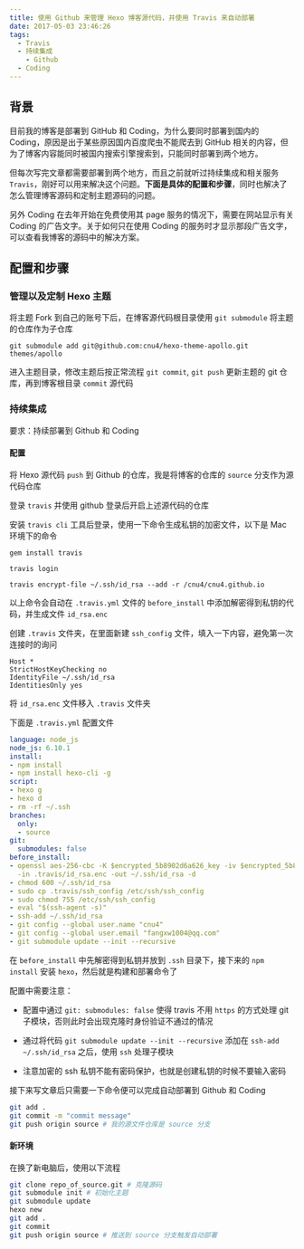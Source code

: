 ```yaml
---
title: 使用 Github 来管理 Hexo 博客源代码，并使用 Travis 来自动部署
date: 2017-05-03 23:46:26
tags:
  - Travis
  - 持续集成
	- Github
  - Coding
---
```


## 背景

目前我的博客是部署到 GitHub 和 Coding，为什么要同时部署到国内的 Coding，原因是出于某些原因国内百度爬虫不能爬去到 GitHub 相关的内容，但为了博客内容能同时被国内搜索引擎搜索到，只能同时部署到两个地方。

但每次写完文章都需要部署到两个地方，而且之前就听过持续集成和相关服务 `Travis`，刚好可以用来解决这个问题。**下面是具体的配置和步骤**，同时也解决了怎么管理博客源码和定制主题源码的问题。

<!-- more -->

另外 Coding 在去年开始在免费使用其 page 服务的情况下，需要在网站显示有关 Coding 的广告文字。关于如何只在使用 Coding 的服务时才显示那段广告文字，可以查看我博客的源码中的解决方案。 

## 配置和步骤

### 管理以及定制 Hexo 主题

将主题 Fork 到自己的账号下后，在博客源代码根目录使用 `git submodule` 将主题的仓库作为子仓库

`git submodule add git@github.com:cnu4/hexo-theme-apollo.git themes/apollo`

进入主题目录，修改主题后按正常流程 `git commit`, `git push` 更新主题的 git 仓库，再到博客根目录 `commit` 源代码

### 持续集成

要求：持续部署到 Github 和 Coding

#### 配置

将 Hexo 源代码 `push` 到 Github 的仓库，我是将博客的仓库的 `source` 分支作为源代码仓库

登录 `travis` 并使用 github 登录后开启上述源代码的仓库

安装 `travis cli` 工具后登录，使用一下命令生成私钥的加密文件，以下是 Mac 环境下的命令

`gem install travis`

`travis login`

`travis encrypt-file ~/.ssh/id_rsa --add -r /cnu4/cnu4.github.io`

以上命令会自动在 `.travis.yml` 文件的 `before_install` 中添加解密得到私钥的代码，并生成文件 `id_rsa.enc`

创建 `.travis` 文件夹，在里面新建 `ssh_config` 文件，填入一下内容，避免第一次连接时的询问

```
Host *
StrictHostKeyChecking no
IdentityFile ~/.ssh/id_rsa
IdentitiesOnly yes
```
将 `id_rsa.enc` 文件移入 `.travis` 文件夹

下面是 `.travis.yml` 配置文件

``` yml
language: node_js
node_js: 6.10.1
install:
- npm install
- npm install hexo-cli -g
script:
- hexo g
- hexo d
- rm -rf ~/.ssh
branches:
  only:
  - source
git:
  submodules: false
before_install:
- openssl aes-256-cbc -K $encrypted_5b8902d6a626_key -iv $encrypted_5b8902d6a626_iv
  -in .travis/id_rsa.enc -out ~/.ssh/id_rsa -d
- chmod 600 ~/.ssh/id_rsa
- sudo cp .travis/ssh_config /etc/ssh/ssh_config
- sudo chmod 755 /etc/ssh/ssh_config
- eval "$(ssh-agent -s)"
- ssh-add ~/.ssh/id_rsa
- git config --global user.name "cnu4"
- git config --global user.email "fangxw1004@qq.com"
- git submodule update --init --recursive

```

在 `before_install` 中先解密得到私钥并放到 `.ssh` 目录下，接下来的 `npm install` 安装 `hexo`，然后就是构建和部署命令了

配置中需要注意：

 - 配置中通过 `git: submodules: false` 使得 travis 不用 `https` 的方式处理 git 子模块，否则此时会出现克隆时身份验证不通过的情况

 - 通过将代码 `git submodule update --init --recursive` 添加在 `ssh-add ~/.ssh/id_rsa` 之后，使用 `ssh` 处理子模块

 - 注意加密的 ssh 私钥不能有密码保护，也就是创建私钥的时候不要输入密码

接下来写文章后只需要一下命令便可以完成自动部署到 Github 和 Coding

``` bash
git add .
git commit -m "commit message"
git push origin source # 我的源文件仓库是 source 分支
```

#### 新环境

在换了新电脑后，使用以下流程

``` bash
git clone repo_of_source.git # 克隆源码
git submodule init # 初始化主题
git submodule update
hexo new
git add .
git commit
git push origin source # 推送到 source 分支触发自动部署
```